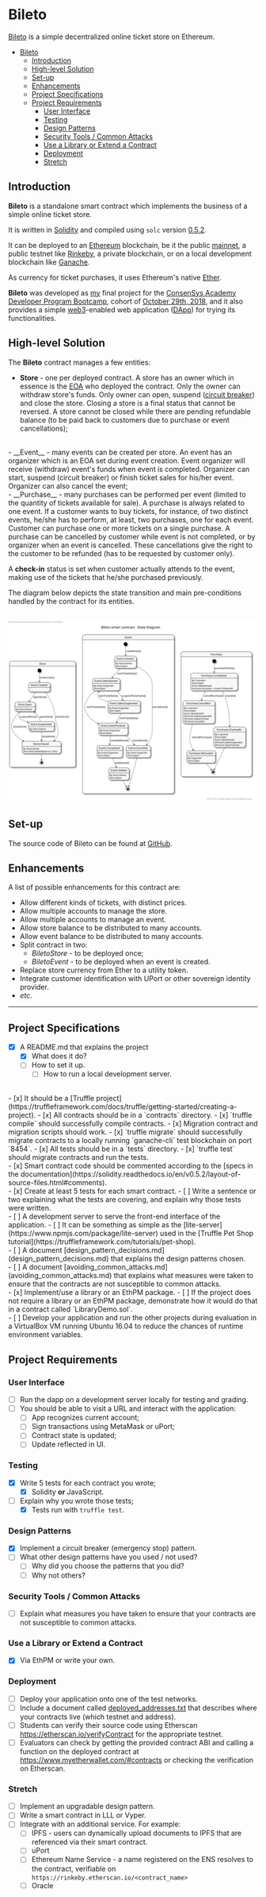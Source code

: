 # Bileto

[Bileto](https://en.wiktionary.org/wiki/bileto) is a simple decentralized online ticket store on Ethereum.

- [Bileto](#bileto)
  - [Introduction](#introduction)
  - [High-level Solution](#high-level-solution)
  - [Set-up](#set-up)
  - [Enhancements](#enhancements)
  - [Project Specifications](#project-specifications)
  - [Project Requirements](#project-requirements)
    - [User Interface](#user-interface)
    - [Testing](#testing)
    - [Design Patterns](#design-patterns)
    - [Security Tools / Common Attacks](#security-tools--common-attacks)
    - [Use a Library or Extend a Contract](#use-a-library-or-extend-a-contract)
    - [Deployment](#deployment)
    - [Stretch](#stretch)

## Introduction
__Bileto__ is a standalone smart contract which implements the business of a simple online ticket store.

It is written in [Solidity](https://solidity.readthedocs.io/en/v0.5.2/index.html) and compiled using `solc` version [0.5.2](https://github.com/ethereum/solidity/releases/tag/v0.5.2).

It can be deployed to an [Ethereum](https://ethereum.org) blockchain, be it the public [mainnet](https://etherscan.io), a public testnet like [Rinkeby](https://rinkeby.etherscan.io), a private blockchain, or on a local development blockchain like [Ganache](https://truffleframework.com/ganache).

As currency for ticket purchases, it uses Ethereum's native [Ether](https://www.ethereum.org/ether).

__Bileto__ was developed as [my](https://github.com/feamcor) final project for the [ConsenSys Academy Developer Program Bootcamp](https://consensys.net/academy/bootcamp), cohort of [October 29th, 2018](https://courses.consensys.net/courses/course-v1:ConsenSysAcademy+2018DP+2/about), and it also provides a simple [web3](https://blockchainhub.net/web3-decentralized-web)-enabled web application ([DApp](https://ethereum.stackexchange.com/questions/383/what-is-a-dapp)) for trying its functionalities.

## High-level Solution
The __Bileto__ contract manages a few entities:
- __Store__ - one per deployed contract. A store has an owner which in essence is the [EOA](https://ethereum.stackexchange.com/questions/5828/what-is-an-eoa-account) who deployed the contract. Only the owner can withdraw store's funds. Only owner can open, suspend ([circuit breaker](https://github.com/ConsenSys/smart-contract-best-practices/blob/master/docs/software_engineering.md#circuit-breakers-pause-contract-functionality)) and close the store. Closing a store is a final status that cannot be reversed. A store cannot be closed while there are pending refundable balance (to be paid back to customers due to purchase or event cancellations); 
<br/>
- __Event__ - many events can be created per store. An event has an organizer which is an EOA set during event creation. Event organizer will receive (withdraw) event's funds when event is completed. Organizer can start, suspend (circuit breaker) or finish ticket sales for his/her event. Organizer can also cancel the event;
<br/>
- __Purchase__ - many purchases can be performed per event (limited to the quantity of tickets available for sale). A purchase is always related to one event. If a customer wants to buy tickets, for instance, of two distinct events, he/she has to perform, at least, two purchases, one for each event. Customer can purchase one or more tickets on a single purchase. A purchase can be cancelled by customer while event is not completed, or by organizer when an event is cancelled. These cancellations give the right to the customer to be refunded (has to be requested by customer only).

A __check-in__ status is set when customer actually attends to the event, making use of the tickets that he/she purchased previously. 

The diagram below depicts the state transition and main pre-conditions handled by the contract for its entities.

<br/>![Bileto State Diagram](bileto_state_diagram.svg)<br/>

## Set-up
The source code of Bileto can be found at [GitHub](https://github.com/dev-bootcamp-2019/final-project-feamcor).

## Enhancements
A list of possible enhancements for this contract are:
- Allow different kinds of tickets, with distinct prices.
- Allow multiple accounts to manage the store.
- Allow multiple accounts to manage an event.
- Allow store balance to be distributed to many accounts.
- Allow event balance to be distributed to many accounts.
- Split contract in two:
  - _BiletoStore_ - to be deployed once;
  - _BiletoEvent_ - to be deployed when an event is created.
- Replace store currency from Ether to a utility token.
- Integrate customer identification with UPort or other sovereign identity provider.
- _etc._

---

## Project Specifications
- [x] A README.md that explains the project
  - [x] What does it do?
  - [ ] How to set it up.
    - [ ] How to run a local development server.
<br/>
- [x] It should be a [Truffle project](https://truffleframework.com/docs/truffle/getting-started/creating-a-project).
  - [x] All contracts should be in a `contracts` directory.
    - [x] `truffle compile` should successfully compile contracts.
  - [x] Migration contract and migration scripts should work.
    - [x] `truffle migrate` should successfully migrate contracts to a locally running `ganache-cli` test blockchain on port `8454`.
  - [x] All tests should be in a `tests` directory.
    - [x] `truffle test` should migrate contracts and run the tests.
<br/>
- [x] Smart contract code should be commented according to the [specs in the documentation](https://solidity.readthedocs.io/en/v0.5.2/layout-of-source-files.html#comments).
<br/>
- [x] Create at least 5 tests for each smart contract.
  - [ ] Write a sentence or two explaining what the tests are covering, and explain why those tests were written.
<br/>
- [ ] A development server to serve the front-end interface of the application.
  - [ ] It can be something as simple as the [lite-server](https://www.npmjs.com/package/lite-server) used in the [Truffle Pet Shop tutorial](https://truffleframework.com/tutorials/pet-shop).
<br/>
- [ ] A document [design_pattern_decisions.md](design_pattern_decisions.md) that explains the design patterns chosen.
<br/>
- [ ] A document [avoiding_common_attacks.md](avoiding_common_attacks.md) that explains what measures were taken to ensure that the contracts are not susceptible to common attacks.
<br/>
- [x] Implement/use a library or an EthPM package.
  - [ ] If the project does not require a library or an EthPM package, demonstrate how it would do that in a contract called `LibraryDemo.sol`.
<br/>
- [ ] Develop your application and run the other projects during evaluation in a VirtualBox VM running Ubuntu 16.04 to reduce the chances of runtime environment variables.

## Project Requirements

### User Interface
- [ ] Run the dapp on a development server locally for testing and grading.
- [ ] You should be able to visit a URL and interact with the application:
  - [ ] App recognizes current account;
  - [ ] Sign transactions using MetaMask or uPort;
  - [ ] Contract state is updated;
  - [ ] Update reflected in UI.

### Testing
- [x] Write 5 tests for each contract you wrote;
  - [x] Solidity __or__ JavaScript.
- [ ] Explain why you wrote those tests;
  - [x] Tests run with `truffle test`.

### Design Patterns
- [x] Implement a circuit breaker (emergency stop) pattern.
- [ ] What other design patterns have you used / not used?
  - [ ] Why did you choose the patterns that you did?
  - [ ] Why not others?

### Security Tools / Common Attacks
- [ ] Explain what measures you have taken to ensure that your contracts are not susceptible to common attacks.

### Use a Library or Extend a Contract
- [x] Via EthPM or write your own.

### Deployment
- [ ] Deploy your application onto one of the test networks.
- [ ] Include a document called [deployed_addresses.txt](deployed_addresses.txt) that describes where your contracts live (which testnet and address).
- [ ] Students can verify their source code using Etherscan https://etherscan.io/verifyContract for the appropriate testnet.
- [ ] Evaluators can check by getting the provided contract ABI and calling a function on the deployed contract at https://www.myetherwallet.com/#contracts or checking the verification on Etherscan.

### Stretch
- [ ] Implement an upgradable design pattern.
- [ ] Write a smart contract in LLL or Vyper.
- [ ] Integrate with an additional service. For example:
  - [ ] IPFS - users can dynamically upload documents to IPFS that are referenced via their smart contract.
  - [ ] uPort
  - [ ] Ethereum Name Service - a name registered on the ENS resolves to the contract, verifiable on `https://rinkeby.etherscan.io/<contract_name>`
  - [ ] Oracle
